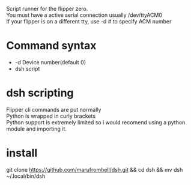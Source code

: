 Script runner for the flipper zero.  
You must have a active serial connection usually /dev/ttyACM0  
If your flipper is on a different tty, use -d # to specify ACM number  
  
# Command syntax  
- -d Device number(default 0)  
- dsh script  
#  dsh scripting  
Flipper cli commands are put normally  
Python is wrapped in curly brackets  
Python support is extremely limited so i would recomend using a python module and importing it.  
# install  
git clone https://github.com/marufromhell/dsh.git && cd dsh && mv dsh ~/.local/bin/dsh
